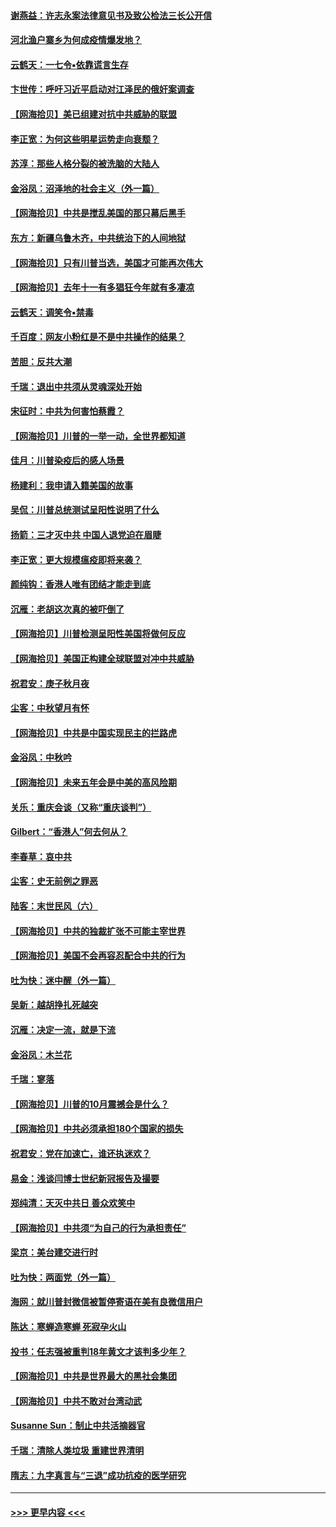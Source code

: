 #### [谢燕益：许志永案法律意见书及致公检法三长公开信](../pages/nsc993/n12470870.md?t=10130551) 
#### [河北渔户寨乡为何成疫情爆发地？](../pages/nsc993/n12464936.md?t=10130551) 
#### [云鹤天：一七令▪依靠谎言生存](../pages/nsc993/n12470034.md?t=10130551) 
#### [卞世传：呼吁习近平启动对江泽民的俄奸案调查](../pages/nsc993/n12469722.md?t=10130551) 
#### [【网海拾贝】美已组建对抗中共威胁的联盟](../pages/nsc993/n12469018.md?t=10130551) 
#### [李正宽：为何这些明星运势走向衰颓？](../pages/nsc993/n12468730.md?t=10130551) 
#### [苏淳：那些人格分裂的被洗脑的大陆人](../pages/nsc993/n12467858.md?t=10130551) 
#### [金浴凤：沼泽地的社会主义（外一篇）](../pages/nsc993/n12467792.md?t=10130551) 
#### [【网海拾贝】中共是搅乱美国的那只幕后黑手](../pages/nsc993/n12467700.md?t=10130551) 
#### [东方：新疆乌鲁木齐，中共统治下的人间地狱](../pages/nsc993/n12466075.md?t=10130551) 
#### [【网海拾贝】只有川普当选，美国才可能再次伟大](../pages/nsc993/n12466013.md?t=10130551) 
#### [【网海拾贝】去年十一有多猖狂今年就有多凄凉](../pages/nsc993/n12463649.md?t=10130551) 
#### [云鹤天：调笑令▪禁毒](../pages/nsc993/n12462975.md?t=10130551) 
#### [千百度：网友小粉红是不是中共操作的结果？](../pages/nsc993/n12461025.md?t=10130551) 
#### [苦胆：反共大潮](../pages/nsc993/n12459469.md?t=10130551) 
#### [千瑞：退出中共须从灵魂深处开始](../pages/nsc993/n12459437.md?t=10130551) 
#### [宋征时：中共为何害怕蔡霞？](../pages/nsc993/n12459097.md?t=10130551) 
#### [【网海拾贝】川普的一举一动，全世界都知道](../pages/nsc993/n12458825.md?t=10130551) 
#### [佳月：川普染疫后的感人场景](../pages/nsc993/n12456994.md?t=10130551) 
#### [杨建利：我申请入籍美国的故事](../pages/nsc993/n12455635.md?t=10130551) 
#### [吴侃：川普总统测试呈阳性说明了什么](../pages/nsc993/n12451869.md?t=10130551) 
#### [扬箭：三才灭中共 中国人退党迫在眉睫](../pages/nsc993/n12451842.md?t=10130551) 
#### [李正宽：更大规模瘟疫即将来袭？](../pages/nsc993/n12451455.md?t=10130551) 
#### [颜纯钩：香港人唯有团结才能走到底](../pages/nsc993/n12450870.md?t=10130551) 
#### [沉雁：老胡这次真的被吓倒了](../pages/nsc993/n12449796.md?t=10130551) 
#### [【网海拾贝】川普检测呈阳性美国将做何反应](../pages/nsc993/n12449042.md?t=10130551) 
#### [【网海拾贝】美国正构建全球联盟对冲中共威胁](../pages/nsc993/n12446580.md?t=10130551) 
#### [祝君安：庚子秋月夜](../pages/nsc993/n12445870.md?t=10130551) 
#### [尘客：中秋望月有怀](../pages/nsc993/n12444632.md?t=10130551) 
#### [【网海拾贝】中共是中国实现民主的拦路虎](../pages/nsc993/n12443573.md?t=10130551) 
#### [金浴凤：中秋吟](../pages/nsc993/n12441773.md?t=10130551) 
#### [【网海拾贝】未来五年会是中美的高风险期](../pages/nsc993/n12440760.md?t=10130551) 
#### [关乐：重庆会谈（又称“重庆谈判”）](../pages/nsc993/n12437525.md?t=10130551) 
#### [Gilbert：“香港人”何去何从？](../pages/nsc993/n12435894.md?t=10130551) 
#### [李春草：哀中共](../pages/nsc993/n12435874.md?t=10130551) 
#### [尘客：史无前例之罪恶](../pages/nsc993/n12435762.md?t=10130551) 
#### [陆客：末世民风（六）](../pages/nsc993/n12435354.md?t=10130551) 
#### [【网海拾贝】中共的独裁扩张不可能主宰世界](../pages/nsc993/n12435151.md?t=10130551) 
#### [【网海拾贝】美国不会再容忍配合中共的行为](../pages/nsc993/n12433808.md?t=10130551) 
#### [吐为快：迷中醒（外一篇）](../pages/nsc993/n12433585.md?t=10130551) 
#### [吴新：越胡挣扎死越突](../pages/nsc993/n12433562.md?t=10130551) 
#### [沉雁：决定一流，就是下流](../pages/nsc993/n12432128.md?t=10130551) 
#### [金浴凤：木兰花](../pages/nsc993/n12432124.md?t=10130551) 
#### [千瑞：寥落](../pages/nsc993/n12432071.md?t=10130551) 
#### [【网海拾贝】川普的10月震撼会是什么？](../pages/nsc993/n12431624.md?t=10130551) 
#### [【网海拾贝】中共必须承担180个国家的损失](../pages/nsc993/n12428893.md?t=10130551) 
#### [祝君安：党在加速亡，谁还执迷欢？](../pages/nsc993/n12428652.md?t=10130551) 
#### [易金：浅谈闫博士世纪新冠报告及撮要](../pages/nsc993/n12426822.md?t=10130551) 
#### [郑纯清：天灭中共日 善众欢笑中](../pages/nsc993/n12426784.md?t=10130551) 
#### [【网海拾贝】中共须“为自己的行为承担责任”](../pages/nsc993/n12426067.md?t=10130551) 
#### [梁京：美台建交进行时](../pages/nsc993/n12424066.md?t=10130551) 
#### [吐为快：两面党（外一篇）](../pages/nsc993/n12424043.md?t=10130551) 
#### [海网：就川普封微信被暂停寄语在美有良微信用户](../pages/nsc993/n12424021.md?t=10130551) 
#### [陈达：寒蝉造寒蝉 死寂孕火山](../pages/nsc993/n12423958.md?t=10130551) 
#### [投书：任志强被重判18年黄文才该判多少年？](../pages/nsc993/n12423672.md?t=10130551) 
#### [【网海拾贝】中共是世界最大的黑社会集团](../pages/nsc993/n12423543.md?t=10130551) 
#### [【网海拾贝】中共不敢对台湾动武](../pages/nsc993/n12421418.md?t=10130551) 
#### [Susanne Sun：制止中共活摘器官](../pages/nsc993/n12419654.md?t=10130551) 
#### [千瑞：清除人类垃圾 重建世界清明](../pages/nsc993/n12419414.md?t=10130551) 
#### [隋志：九字真言与“三退”成功抗疫的医学研究](../pages/nsc993/n12419248.md?t=10130551) 

----
#### [ >>> 更早内容 <<< ](../indexes/nsc993-earlier.md)
